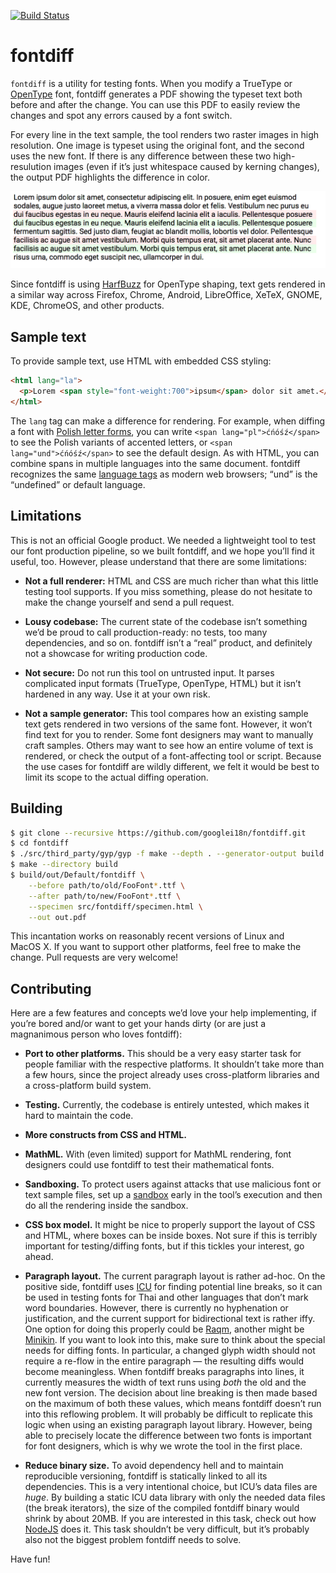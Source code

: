 [![Build Status](https://travis-ci.org/googlei18n/fontdiff.svg)](https://travis-ci.org/googlei18n/fontdiff)

# fontdiff

`fontdiff` is a utility for testing fonts. When you modify a TrueType
or [OpenType](http://opentypecookbook.com/index.html) font, fontdiff
generates a PDF showing the typeset text both before and after the
change. You can use this PDF to easily review the changes and spot any
errors caused by a font switch.

For every line in the text sample, the tool renders two raster images
in high resolution. One image is typeset using the original font, and
the second uses the new font.  If there is any difference between
these two high-resulution images (even if it’s just whitespace caused
by kerning changes), the output PDF highlights the difference in
color.

![Screenshot](doc/fontdiff-1.png)

Since fontdiff is using
[HarfBuzz](https://www.freedesktop.org/wiki/Software/HarfBuzz/) for
OpenType shaping, text gets rendered in a similar way across Firefox,
Chrome, Android, LibreOffice, XeTeX, GNOME, KDE, ChromeOS, and other
products.


## Sample text

To provide sample text, use HTML with embedded CSS styling:
```html
<html lang="la">
  <p>Lorem <span style="font-weight:700">ipsum</span> dolor sit amet.</p>
</html>
```

The `lang` tag can make a difference for rendering. For example, when
diffing a font with [Polish letter
forms](https://glyphsapp.com/tutorials/localize-your-font-polish-kreska),
you can write `<span lang="pl">ćńóśź</span>` to see the Polish
variants of accented letters, or `<span lang="und">ćńóśź</span>`
to see the default design.  As with HTML, you can combine spans in
multiple languages into the same document.  fontdiff recognizes the
same [language tags](https://www.w3.org/International/articles/language-tags/)
as modern web browsers; “und” is the “undefined” or default language.


## Limitations

This is not an official Google product. We needed a lightweight tool
to test our font production pipeline, so we built fontdiff, and we hope
you’ll find it useful, too.  However, please understand that there are
some limitations:

* **Not a full renderer:** HTML and CSS are much richer than what this
  little testing tool supports. If you miss something, please do not
  hesitate to make the change yourself and send a pull request.

* **Lousy codebase:** The current state of the codebase isn’t something
  we’d be proud to call production-ready: no tests, too many dependencies,
  and so on. fontdiff isn’t a “real” product, and definitely not a showcase
  for writing production code.

* **Not secure:** Do not run this tool on untrusted input. It parses
  complicated input formats (TrueType, OpenType, HTML) but it isn’t
  hardened in any way.  Use it at your own risk.

* **Not a sample generator:** This tool compares how an existing
  sample text gets rendered in two versions of the same font. However,
  it won’t find text for you to render.  Some font designers may want
  to manually craft samples. Others may want to see how an entire
  volume of text is rendered, or check the output of a font-affecting
  tool or script.  Because the use cases for fontdiff are wildly
  different, we felt it would be best to limit its scope to the actual
  diffing operation.


## Building

```sh
$ git clone --recursive https://github.com/googlei18n/fontdiff.git
$ cd fontdiff
$ ./src/third_party/gyp/gyp -f make --depth . --generator-output build src/fontdiff/fontdiff.gyp
$ make --directory build
$ build/out/Default/fontdiff \
    --before path/to/old/FooFont*.ttf \
    --after path/to/new/FooFont*.ttf \
    --specimen src/fontdiff/specimen.html \
    --out out.pdf
```

This incantation works on reasonably recent versions of Linux and MacOS X.
If you want to support other platforms, feel free to make the change.
Pull requests are very welcome!


## Contributing

Here are a few features and concepts we’d love your help implementing,
if you’re bored and/or want to get your hands dirty (or are just a
magnanimous person who loves fontdiff):

* **Port to other platforms.** This should be a very easy starter task
  for people familiar with the respective platforms. It shouldn’t
  take more than a few hours, since the project already uses
  cross-platform libraries and a cross-platform build system.

* **Testing.** Currently, the codebase is entirely untested, which makes
  it hard to maintain the code.

* **More constructs from CSS and HTML.**

* **MathML.** With (even limited) support for MathML rendering,
  font designers could use fontdiff to test their mathematical fonts.

* **Sandboxing.** To protect users against attacks that use malicious
  font or text sample files, set up a
  [sandbox](https://en.wikipedia.org/wiki/Sandbox_%28computer_security%29)
  early in the tool’s execution and then do all the rendering inside
  the sandbox.

* **CSS box model.** It might be nice to properly support the layout of
  CSS and HTML, where boxes can be inside boxes. Not sure if this is
  terribly important for testing/diffing fonts, but if this tickles
  your interest, go ahead.

* **Paragraph layout.** The current paragraph layout is rather
  ad-hoc. On the positive side, fontdiff uses
  [ICU](http://site.icu-project.org/) for finding potential line
  breaks, so it can be used in testing fonts for Thai and
  other languages that don’t mark word boundaries. However, there is
  currently no hyphenation or justification, and the current support
  for bidirectional text is rather iffy. One option for doing this
  properly could be [Raqm](https://github.com/HOST-Oman/libraqm),
  another might be
  [Minikin](https://android.googlesource.com/platform/frameworks/minikin/+/master). If
  you want to look into this, make sure to think about the special
  needs for diffing fonts. In particular, a changed glyph width should
  not require a re-flow in the entire paragraph — the
  resulting diffs would become meaningless. When fontdiff breaks
  paragraphs into lines, it currently measures the width of text runs
  using _both_ the old and the new font version. The decision about
  line breaking is then made based on the maximum of both these
  values, which means fontdiff doesn’t run into this reflowing
  problem.  It will probably be difficult to replicate this
  logic when using an existing paragraph layout library. However,
  being able to precisely locate the difference between two fonts is
  important for font designers, which is why we wrote
  the tool in the first place.

* **Reduce binary size.** To avoid dependency hell and to maintain
  reproducible versioning, fontdiff is statically linked to all its
  dependencies.  This is a very intentional choice, but ICU’s data
  files are _huge_.  By building a static ICU data library with only
  the needed data files (the break iterators), the size of the
  compiled fontdiff binary would shrink by about 20MB. If you are
  interested in this task, check out how
  [NodeJS](https://github.com/nodejs/node/blob/master/tools/icu/README.md)
  does it. This task shouldn’t be very difficult, but it’s probably also
  not the biggest problem fontdiff needs to solve.

Have fun!
